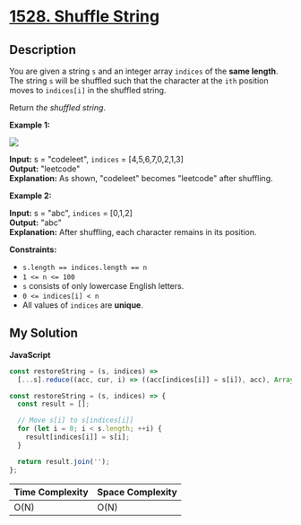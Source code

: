 # [1528. Shuffle String](https://leetcode.com/problems/shuffle-string)

## Description

You are given a string `s` and an integer array `indices` of the **same length**. The string `s` will be shuffled such that the character at the `ith` position moves to `indices[i]` in the shuffled string.

Return _the shuffled string_.

**Example 1:**

![](https://assets.leetcode.com/uploads/2020/07/09/q1.jpg)

**Input:** s = "codeleet", `indices` = [4,5,6,7,0,2,1,3]  
**Output:** "leetcode"  
**Explanation:** As shown, "codeleet" becomes "leetcode" after shuffling.

**Example 2:**

**Input:** s = "abc", `indices` = [0,1,2]  
**Output:** "abc"  
**Explanation:** After shuffling, each character remains in its position.

**Constraints:**

- `s.length == indices.length == n`
- `1 <= n <= 100`
- `s` consists of only lowercase English letters.
- `0 <= indices[i] < n`
- All values of `indices` are **unique**.

## My Solution

**JavaScript**

```js
const restoreString = (s, indices) =>
  [...s].reduce((acc, cur, i) => ((acc[indices[i]] = s[i]), acc), Array(s.length)).join('');
```

```js
const restoreString = (s, indices) => {
  const result = [];

  // Move s[i] to s[indices[i]]
  for (let i = 0; i < s.length; ++i) {
    result[indices[i]] = s[i];
  }

  return result.join('');
};
```

| Time Complexity | Space Complexity |
| --------------- | ---------------- |
| O(N)            | O(N)             |
